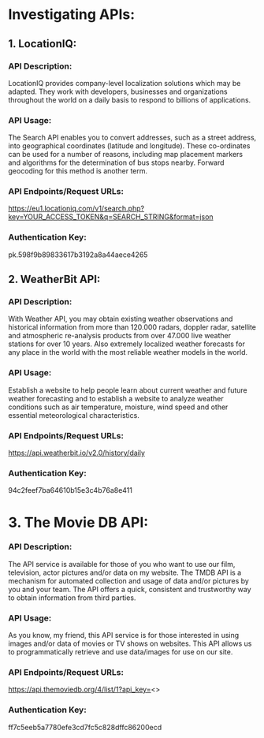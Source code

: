 # Investigating APIs:

## 1. LocationIQ:

### API Description:

LocationIQ provides company-level localization solutions which may be adapted. They work with developers, businesses and organizations throughout the world on a daily basis to respond to billions of applications.

### API Usage:

The Search API enables you to convert addresses, such as a street address, into geographical coordinates (latitude and longitude). These co-ordinates can be used for a number of reasons, including map placement markers and algorithms for the determination of bus stops nearby. Forward geocoding for this method is another term.

### API Endpoints/Request URLs:

https://eu1.locationiq.com/v1/search.php?key=YOUR_ACCESS_TOKEN&q=SEARCH_STRING&format=json

### Authentication Key:

pk.598f9b89833617b3192a8a44aece4265

## 2. WeatherBit API:

### API Description:

With Weather API, you may obtain existing weather observations and historical information from more than 120.000 radars, doppler radar, satellite and atmospheric re-analysis products from over 47.000 live weather stations for over 10 years. Also extremely localized weather forecasts for any place in the world with the most reliable weather models in the world.

### API Usage:

Establish a website to help people learn about current weather and future weather forecasting and to establish a website to analyze weather conditions such as air temperature, moisture, wind speed and other essential meteorological characteristics.

### API Endpoints/Request URLs:

https://api.weatherbit.io/v2.0/history/daily

### Authentication Key:

94c2feef7ba64610b15e3c4b76a8e411

# 3. The Movie DB API:

### API Description:

The API service is available for those of you who want to use our film, television, actor pictures and/or data on my website. The TMDB API is a mechanism for automated collection and usage of data and/or pictures by you and your team. The API offers a quick, consistent and trustworthy way to obtain information from third parties.

### API Usage:

As you know, my friend, this API service is for those interested in using images and/or data of movies or TV shows on websites. This API allows us to programmatically retrieve and use data/images for use on our site.

### API Endpoints/Request URLs:

https://api.themoviedb.org/4/list/1?api_key=<<ff7c5eeb5a7780efe3cd7fc5c828dffc86200ecd>>

### Authentication Key:

ff7c5eeb5a7780efe3cd7fc5c828dffc86200ecd